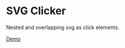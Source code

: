 # SVG Clicker
Nested and overlapping svg as click elements.

[Demo](https://callumgrayson.github.io/svg-clicker/, "Link to SVG Clicker demo site")
